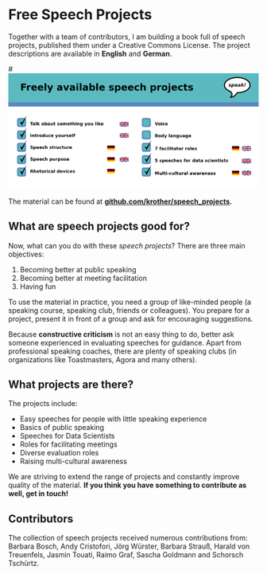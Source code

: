 
# Free Speech Projects

Together with a team of contributors, I am building a book full of speech projects, published them under a Creative Commons License. 
The project descriptions are available in **English** and **German**.

#![speech projects](images/speak_update.png)

The material can be found at **[github.com/krother/speech_projects](https://github.com/krother/speech_projects).**


## What are speech projects good for?

Now, what can you do with these *speech projects*? There are three main objectives:

1. Becoming better at public speaking
2. Becoming better at meeting facilitation
3. Having fun

To use the material in practice, you need a group of like-minded people (a speaking course, speaking club, friends or colleagues). You prepare for a project, present it in front of a group and ask for encouraging suggestions.

Because **constructive criticism** is not an easy thing to do, better ask someone experienced in evaluating speeches for guidance. Apart from professional speaking coaches, there are plenty of speaking clubs (in organizations like Toastmasters, Agora and many others).

## What projects are there?

The projects include:

* Easy speeches for people with little speaking experience
* Basics of public speaking
* Speeches for Data Scientists
* Roles for facilitating meetings
* Diverse evaluation roles
* Raising multi-cultural awareness

We are striving to extend the range of projects and constantly improve quality of the material. **If you think you have something to contribute as well, get in touch!**

## Contributors

The collection of speech projects received numerous contributions from: 
Barbara Bosch, Andy Cristofori, Jörg Würster, Barbara Strauß, Harald von Treuenfels, Jasmin Touati, Raimo Graf, Sascha Goldmann and Schorsch Tschürtz.

